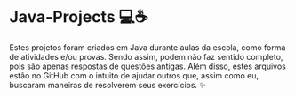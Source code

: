 # Java-Projects 💻☕
Estes projetos foram criados em Java durante aulas da escola, como forma de atividades e/ou provas. Sendo assim, podem não faz sentido completo, pois são apenas respostas de questões antigas.
Além disso, estes arquivos estão no GitHub com o intuito de ajudar outros que, assim como eu, buscaram maneiras de resolverem seus exercícios. ✨
